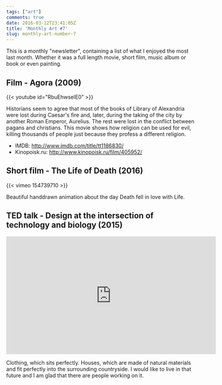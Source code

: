 ```yaml
---
tags: ["art"]
comments: true
date: 2016-03-12T23:41:05Z
title: 'Monthly Art #7'
slug: monthly-art-number-7
---
```


This is a monthly "newsletter", containing a list of what I enjoyed the most
last month. Whether it was a full length movie, short film, music album or
book or even painting.

<!--more-->

## Film - Agora (2009)

{{< youtube id="RbuEhwselE0" >}}

Historians seem to agree that most of the books of Library of Alexandria were
lost during Caesar's fire and, later, during the taking of the city by another
Roman Emperor, Aurelius. The rest were lost in the conflict between pagans and
christians. This movie shows how religion can be used for evil, killing
thousands of people just because they profess a different religion.

- IMDB: http://www.imdb.com/title/tt1186830/
- Kinopoisk.ru: http://www.kinopoisk.ru/film/405952/

## Short film - The Life of Death (2016)

{{< vimeo 154739710 >}}

Beautiful handdrawn animation about the day Death fell in love with Life.

## TED talk - Design at the intersection of technology and biology (2015)

<iframe src="https://embed-ssl.ted.com/talks/neri_oxman_design_at_the_intersection_of_technology_and_biology.html" width="560" height="315" frameborder="0" scrolling="no" webkitAllowFullScreen mozallowfullscreen allowFullScreen></iframe>

Clothing, which sits perfectly. Houses, which are made of natural materials and
fit perfectly into the surrounding countryside. I would like to live in that
future and I am glad that there are people working on it.
